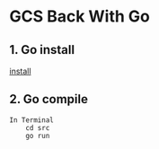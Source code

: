 # GCS Back With Go
## 1. Go install
[install](https://golang.org/dl/g "golang")
## 2. Go compile
    In Terminal
        cd src
        go run